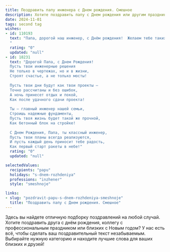 ```yaml
---
title: Поздравить папу инженера c Днем рождения. Смешное
description: Хотите поздравить папу c Днем рождения или другим праздником? Наш ИИ создаст незабываемое поздравление, а вы обязательно выделитесь среди других.  
date: 2024-11-01
tags: second tag
wishes:
- id: 110193
  text: "Папа, дорогой наш инженер, с Днём рождения!  Желаем тебе таких же стабильных и прочных нервов, как твои лучшие инженерные конструкции, и чтобы все твои изобретения работали безупречно – особенно та, что называется «машина для добычи вкусняшек»!  Пусть в твоей жизни будет минимум поломок и максимум радости, а все проблемы решаются легко, одним метким ударом… отверткой, конечно!
  "
  rating: "0"
  updated: "null"
- id: 18231
  text: "Дорогой Папа, с Днем Рождения!
  Пусть твои инженерные решения
  Не только в чертежах, но и в жизни,
  Строят счастье, а не только мосты!
  
  Пусть твои дни будут как твои проекты –
  Точно рассчитаны и без ошибок,
  А ночь принесет отдых и покой,
  Как после удачного сдачи проекта!
  
  Ты – главный инженер нашей семьи,
  Строишь надежные фундаменты,
  Пусть твоя жизнь будет такой же прочной,
  Как бетонный блок на стройке!
  
  С Днем Рождения, Папа, ты классный инженер,
  Пусть твои планы всегда реализуются,
  И пусть каждый день приносит тебе радость,
  Как первый старт ракеты в небе!"
  rating: "0"
  updated: "null"

selectedValues:
  recipients: "papu"
  holidays: "s-dnem-rozhdeniya"
  professions: "inzhener"
  style: "smeshnoje"

links:
- slug: "pozdravit-papu-s-dnem-rozhdeniya-smeshnoje"
  title: "Поздравить папу c Днем рождения. Смешное"
---
```


Здесь вы найдете отличную подборку поздравлений на любой случай.
Хотите поздравить друга с днём рождения, коллегу с профессиональным праздником или близких с Новым годом? У нас есть всё, чтобы сделать ваш поздравительный текст незабываемым. Выбирайте нужную категорию и находите лучшие слова для ваших близких и друзей!
